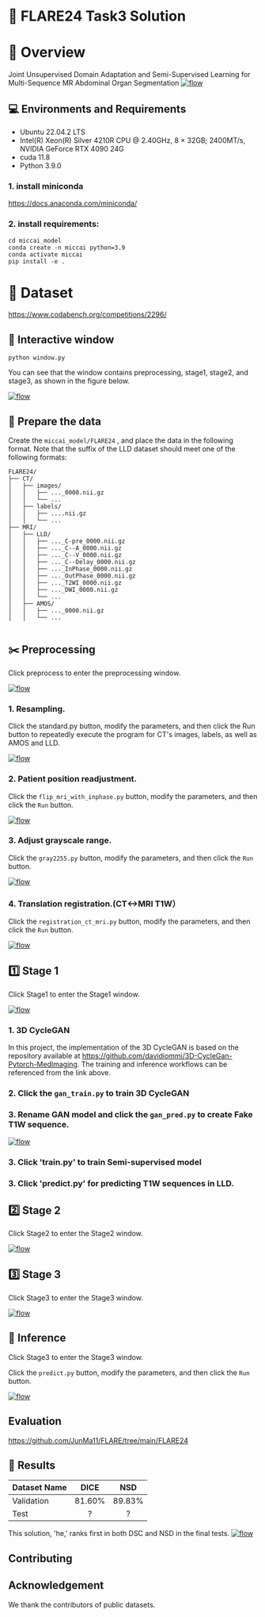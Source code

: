# :triangular_flag_on_post: FLARE24 Task3 Solution

# :mag_right: Overview
Joint Unsupervised Domain Adaptation and Semi-Supervised Learning for Multi-Sequence MR Abdominal Organ Segmentation
[![flow](https://github.com/Ho-Garfield/-FLARE2024_solution_he/blob/main/1.png)](flow)


## :computer: Environments and Requirements

- Ubuntu 22.04.2 LTS
- Intel(R) Xeon(R) Silver 4210R CPU @ 2.40GHz, 8 × 32GB; 2400MT/s, NVIDIA GeForce RTX 4090 24G
- cuda 11.8
- Python 3.9.0
  

### 1. install miniconda
https://docs.anaconda.com/miniconda/
### 2. install requirements:
```setup
cd miccai_model
conda create -n miccai python=3.9
conda activate miccai
pip install -e .
```



# :hospital: Dataset

https://www.codabench.org/competitions/2296/

## :door: Interactive window
```setup
python window.py
```
You can see that the window contains preprocessing, stage1, stage2, and stage3, as shown in the figure below.

[![flow](https://github.com/Ho-Garfield/-FLARE2024_solution_he/blob/main/2.png)](flow)

## :file_folder: Prepare the data
Create the ```miccai_model/FLARE24``` , and place the data in the following format.
Note that the suffix of the LLD dataset should meet one of the following formats:
```
FLARE24/
├── CT/
│   ├── images/
│   │   ├── ..._0000.nii.gz
│   │   └── ...
│   ├── labels/
│   │   ├── ....nii.gz
│   │   └── ...
├── MRI/
│   ├── LLD/
│   │   ├── ..._C-pre_0000.nii.gz
│   │   ├── ..._C--A_0000.nii.gz
│   │   ├── ..._C--V_0000.nii.gz
│   │   ├── ..._C--Delay_0000.nii.gz
│   │   ├── ..._InPhase_0000.nii.gz
│   │   ├── ..._OutPhase_0000.nii.gz
│   │   ├── ..._T2WI_0000.nii.gz
│   │   ├── ..._DWI_0000.nii.gz
│   │   └── ...
│   ├── AMOS/
│   │   ├── ..._0000.nii.gz
│   │   └── ...


```
## :scissors: Preprocessing

Click preprocess to enter the preprocessing window.

[![flow](https://github.com/Ho-Garfield/-FLARE2024_solution_he/blob/main/3.jpg)](flow)


### 1. Resampling. 
Click the standard.py button, modify the parameters, and then click the Run button to repeatedly execute the program for CT's images, labels, as well as AMOS and LLD.

[![flow](https://github.com/Ho-Garfield/-FLARE2024_solution_he/blob/main/4.jpg)](flow)

### 2. Patient position readjustment.
Click the `flip_mri_with_inphase.py` button, modify the parameters, and then click the `Run` button.

[![flow](https://github.com/Ho-Garfield/-FLARE2024_solution_he/blob/main/5.jpg)](flow)

### 3. Adjust grayscale range.
Click the `gray2255.py` button, modify the parameters, and then click the `Run` button.

[![flow](https://github.com/Ho-Garfield/-FLARE2024_solution_he/blob/main/6.jpg)](flow)


### 4. Translation registration.(CT<->MRI T1W）
Click the `registration_ct_mri.py` button, modify the parameters, and then click the `Run` button.

[![flow](https://github.com/Ho-Garfield/-FLARE2024_solution_he/blob/main/7.jpg)](flow)


## :one: Stage 1
Click Stage1 to enter the Stage1 window.

[![flow](https://github.com/Ho-Garfield/-FLARE2024_solution_he/blob/main/s1.jpg)](flow)

### 1. 3D CycleGAN
In this project, the implementation of the 3D CycleGAN is based on the repository available at https://github.com/davidiommi/3D-CycleGan-Pytorch-MedImaging. The training and inference workflows can be referenced from the link above.
### 2. Click the `gan_train.py` to train 3D CycleGAN

### 3. Rename GAN model and click the `gan_pred.py` to create Fake T1W sequence.

[![flow](https://github.com/Ho-Garfield/-FLARE2024_solution_he/blob/main/rename.jpg)](flow)

### 3. Click 'train.py' to train Semi-supervised model
### 3. Click 'predict.py' for predicting T1W sequences in LLD.


## :two: Stage 2
Click Stage2 to enter the Stage2 window.

[![flow](https://github.com/Ho-Garfield/-FLARE2024_solution_he/blob/main/s2.jpg)](flow)

## :three: Stage 3
Click Stage3 to enter the Stage3 window.

[![flow](https://github.com/Ho-Garfield/-FLARE2024_solution_he/blob/main/s3.jpg)](flow)

## :wrench: Inference
Click Stage3 to enter the Stage3 window.

Click the `predict.py` button, modify the parameters, and then click the `Run` button.

[![flow](https://github.com/Ho-Garfield/-FLARE2024_solution_he/blob/main/inference.jpg)](flow)

## Evaluation
https://github.com/JunMa11/FLARE/tree/main/FLARE24
## :pushpin: Results

| Dataset Name	   |  DICE  |    NSD   |
| ---------------- | :----: | :------: |
|     Validation   | 81.60% |  89.83%  |
|       Test       |   ?    |    ?     |

This solution, 'he,' ranks first in both DSC and NSD in the final tests.
[![flow](https://github.com/Ho-Garfield/-FLARE2024_solution_he/blob/main/result.png)](flow)


## Contributing


## Acknowledgement
We thank the contributors of public datasets.




